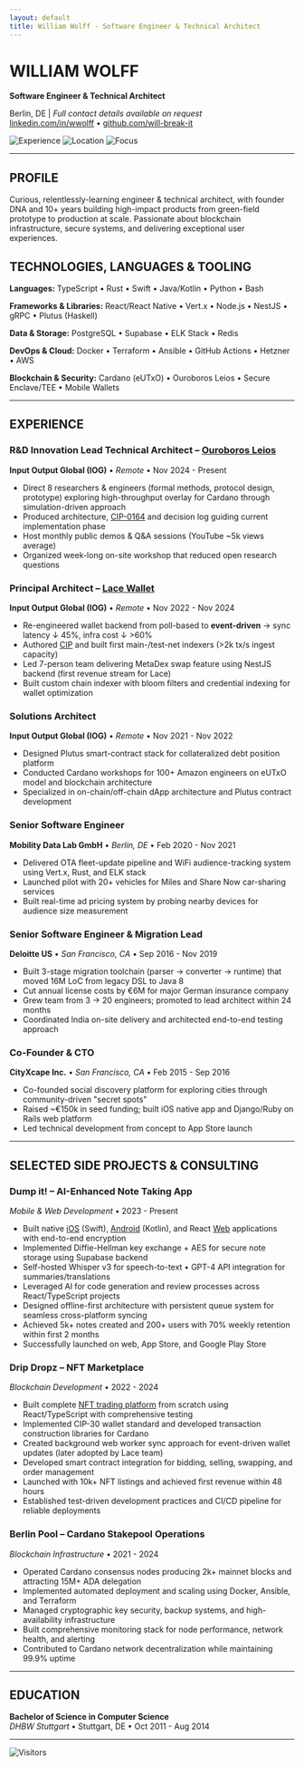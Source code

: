 ```yaml
---
layout: default
title: William Wolff - Software Engineer & Technical Architect
---
```


# WILLIAM WOLFF
**Software Engineer & Technical Architect**

Berlin, DE | *Full contact details available on request*  
[linkedin.com/in/wwolff](https://linkedin.com/in/wwolff) • [github.com/will-break-it](https://github.com/will-break-it)

![Experience](https://img.shields.io/badge/Experience-10%2B%20Years-2196F3?style=flat) ![Location](https://img.shields.io/badge/Location-Berlin%2C%20DE-4CAF50?style=flat) ![Focus](https://img.shields.io/badge/Focus-Blockchain%20%26%20R%26D-9C27B0?style=flat)

---

## PROFILE

Curious, relentlessly-learning engineer & technical architect, with founder DNA and 10+ years building high-impact products from green-field prototype to production at scale. Passionate about blockchain infrastructure, secure systems, and delivering exceptional user experiences.

## TECHNOLOGIES, LANGUAGES & TOOLING

**Languages:** TypeScript • Rust • Swift • Java/Kotlin • Python • Bash

**Frameworks & Libraries:** React/React Native • Vert.x • Node.js • NestJS • gRPC • Plutus (Haskell)

**Data & Storage:** PostgreSQL • Supabase • ELK Stack • Redis

**DevOps & Cloud:** Docker • Terraform • Ansible • GitHub Actions • Hetzner • AWS

**Blockchain & Security:** Cardano (eUTxO) • Ouroboros Leios • Secure Enclave/TEE • Mobile Wallets

---

## EXPERIENCE

### **R&D Innovation Lead Technical Architect – [Ouroboros Leios](https://www.youtube.com/watch?v=YEcYVygdhzU)**
**Input Output Global (IOG)** • *Remote* • <span class="date">Nov 2024 - Present</span>
- Direct 8 researchers & engineers (formal methods, protocol design, prototype) exploring high-throughput overlay for Cardano through simulation-driven approach
- Produced architecture, [CIP-0164](https://github.com/cardano-scaling/CIPs/blob/leios/CIP-0164/README.md) and decision log guiding current implementation phase
- Host monthly public demos & Q&A sessions (YouTube ~5k views average)
- Organized week-long on-site workshop that reduced open research questions

### **Principal Architect – [Lace Wallet](https://www.lace.io/)**
**Input Output Global (IOG)** • *Remote* • <span class="date">Nov 2022 - Nov 2024</span>
- Re-engineered wallet backend from poll-based to **event-driven** → sync latency ↓ 45%, infra cost ↓ >60%
- Authored [CIP](https://github.com/will-break-it/wallet-architecture/tree/main/docs/CIP/CIP-XXXX) and built first main-/test-net indexers (>2k tx/s ingest capacity)
- Led 7-person team delivering MetaDex swap feature using NestJS backend (first revenue stream for Lace)
- Built custom chain indexer with bloom filters and credential indexing for wallet optimization

### **Solutions Architect**
**Input Output Global (IOG)** • *Remote* • <span class="date">Nov 2021 - Nov 2022</span>
- Designed Plutus smart-contract stack for collateralized debt position platform
- Conducted Cardano workshops for 100+ Amazon engineers on eUTxO model and blockchain architecture
- Specialized in on-chain/off-chain dApp architecture and Plutus contract development

### **Senior Software Engineer**
**Mobility Data Lab GmbH** • *Berlin, DE* • <span class="date">Feb 2020 - Nov 2021</span>
- Delivered OTA fleet-update pipeline and WiFi audience-tracking system using Vert.x, Rust, and ELK stack
- Launched pilot with 20+ vehicles for Miles and Share Now car-sharing services
- Built real-time ad pricing system by probing nearby devices for audience size measurement

### **Senior Software Engineer & Migration Lead**
**Deloitte US** • *San Francisco, CA* • <span class="date">Sep 2016 - Nov 2019</span>
- Built 3-stage migration toolchain (parser → converter → runtime) that moved 16M LoC from legacy DSL to Java 8
- Cut annual license costs by €6M for major German insurance company
- Grew team from 3 → 20 engineers; promoted to lead architect within 24 months
- Coordinated India on-site delivery and architected end-to-end testing approach

### **Co-Founder & CTO**
**CityXcape Inc.** • *San Francisco, CA* • <span class="date">Feb 2015 - Sep 2016</span>
- Co-founded social discovery platform for exploring cities through community-driven "secret spots"
- Raised ~€150k in seed funding; built iOS native app and Django/Ruby on Rails web platform
- Led technical development from concept to App Store launch

---

## SELECTED SIDE PROJECTS & CONSULTING

### **Dump it! – AI-Enhanced Note Taking App**
*Mobile & Web Development* • <span class="date">2023 - Present</span>
- Built native [iOS](https://apps.apple.com/de/app/dump-it/id6448620477) (Swift), [Android](https://play.google.com/store/apps/details?id=app.dump.it) (Kotlin), and React [Web](https://dumpit.app) applications with end-to-end encryption
- Implemented Diffie-Hellman key exchange + AES for secure note storage using Supabase backend
- Self-hosted Whisper v3 for speech-to-text • GPT-4 API integration for summaries/translations
- Leveraged AI for code generation and review processes across React/TypeScript projects
- Designed offline-first architecture with persistent queue system for seamless cross-platform syncing
- Achieved 5k+ notes created and 200+ users with 70% weekly retention within first 2 months
- Successfully launched on web, App Store, and Google Play Store

### **Drip Dropz – NFT Marketplace**
*Blockchain Development* • <span class="date">2022 - 2024</span>
- Built complete [NFT trading platform](https://dripdropz.io/) from scratch using React/TypeScript with comprehensive testing
- Implemented CIP-30 wallet standard and developed transaction construction libraries for Cardano
- Created background web worker sync approach for event-driven wallet updates (later adopted by Lace team)
- Developed smart contract integration for bidding, selling, swapping, and order management
- Launched with 10k+ NFT listings and achieved first revenue within 48 hours
- Established test-driven development practices and CI/CD pipeline for reliable deployments

### **Berlin Pool – Cardano Stakepool Operations**
*Blockchain Infrastructure* • <span class="date">2021 - 2024</span>
- Operated Cardano consensus nodes producing 2k+ mainnet blocks and attracting 15M+ ADA delegation
- Implemented automated deployment and scaling using Docker, Ansible, and Terraform
- Managed cryptographic key security, backup systems, and high-availability infrastructure
- Built comprehensive monitoring stack for node performance, network health, and alerting
- Contributed to Cardano network decentralization while maintaining 99.9% uptime

---

## EDUCATION

**Bachelor of Science in Computer Science**  
*DHBW Stuttgart* • Stuttgart, DE • <span class="date">Oct 2011 - Aug 2014</span>

---

![Visitors](https://visitor-badge.laobi.icu/badge?page_id=will-break-it.github.io&color=2196F3&style=flat-square) 